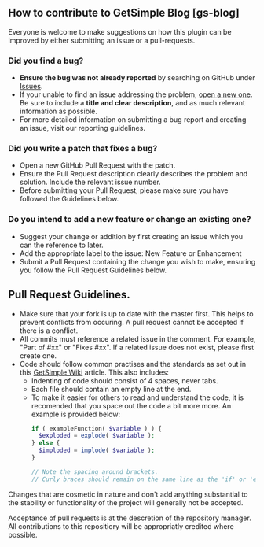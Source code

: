 ## How to contribute to GetSimple Blog [gs-blog]
Everyone is welcome to make suggestions on how this plugin can be improved by either submitting an issue or a pull-requests.

### Did you find a bug?
- **Ensure the bug was not already reported** by searching on GitHub under [Issues](https://github.com/johnstray/gs-blog/issues).
- If your unable to find an issue addressing the problem, [open a new one](https://github.com/johnstray/gs-blog/issues/new). Be sure to include a **title and clear description**, and as much relevant information as possible.
- For more detailed information on submitting a bug report and creating an issue, visit our reporting guidelines.
 
### Did you write a patch that fixes a bug?
- Open a new GitHub Pull Request with the patch.
- Ensure the Pull Request description clearly describes the problem and solution. Include the relevant issue number.
- Before submitting your Pull Request, please make sure you have followed the Guidelines below.

### Do you intend to add a new feature or change an existing one?
- Suggest your change or addition by first creating an issue which you can the reference to later.
- Add the appropriate label to the issue: New Feature or Enhancement
- Submit a Pull Request containing the change you wish to make, ensuring you follow the Pull Request Guidelines below.

## Pull Request Guidelines.
- Make sure that your fork is up to date with the master first. This helps to prevent conflicts from occuring. A pull request cannot be accepted if there is a conflict.
- All commits must reference a related issue in the comment. For example, "Part of #xx" or "Fixes #xx". If a related issue does not exist, please first create one.
- Code should follow common practises and the standards as set out in this [GetSimple Wiki](http://get-simple.info/wiki/getsimple_coding) article. This also includes:
  - Indenting of code should consist of 4 spaces, never tabs.
  - Each file should contain an empty line at the end.
  - To make it easier for others to read and understand the code, it is recomended that you space out the code a bit more more. An example is provided below:
    ```php
    if ( exampleFunction( $variable ) ) {
      $exploded = explode( $variable );
    } else {
      $imploded = implode( $variable );
    }
    
    // Note the spacing around brackets.
    // Curly braces should remain on the same line as the 'if' or 'else' statements.
    ```

Changes that are cosmetic in nature and don't add anything substantial to the stability or functionality of the project will generally not be accepted.

Acceptance of pull requests is at the descretion of the repository manager. All contributions to this repositiory will be appropriatly credited where possible.
